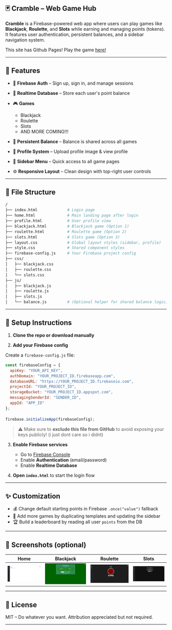 ## 🃏 Cramble – Web Game Hub

**Cramble** is a Firebase-powered web app where users can play games like **Blackjack**, **Roulette**, and **Slots** while earning and managing points (tokens). It features user authentication, persistent balances, and a sidebar navigation system.

This site has Github Pages! Play the game [here!](https://detensable.github.io/Cramble/)

---

## 🚀 Features

* 🔐 **Firebase Auth** – Sign up, sign in, and manage sessions
* 💾 **Realtime Database** – Store each user's point balance
* 🎮 **Games**

  * Blackjack 
  * Roulette 
  * Slots 
  * AND MORE COMING!!!
* 📂 **Persistent Balance** – Balance is shared across all games
* 👤 **Profile System** – Upload profile image & view profile
* 🧭 **Sidebar Menu** – Quick access to all game pages
* ⚙️ **Responsive Layout** – Clean design with top-right user controls

---

## 🧱 File Structure

```bash
/
├── index.html             # Login page
├── home.html              # Main landing page after login
├── profile.html           # User profile view
├── blackjack.html         # Blackjack game (Option 1)
├── roulette.html          # Roulette game (Option 2)
├── slots.html             # Slots game (Option 3)
├── layout.css             # Global layout styles (sidebar, profile)
├── style.css              # Shared component styles
├── firebase-config.js     # Your Firebase project config
├── css/
│   ├── blackjack.css
│   ├── roulette.css
│   └── slots.css
├── js/
│   ├── blackjack.js
│   ├── roulette.js
│   ├── slots.js
│   └── balance.js         # (Optional helper for shared balance logic)
```

---

## 🔧 Setup Instructions

1. **Clone the repo or download manually**

2. **Add your Firebase config**

Create a `firebase-config.js` file:

```js
const firebaseConfig = {
  apiKey: "YOUR_API_KEY",
  authDomain: "YOUR_PROJECT_ID.firebaseapp.com",
  databaseURL: "https://YOUR_PROJECT_ID.firebaseio.com",
  projectId: "YOUR_PROJECT_ID",
  storageBucket: "YOUR_PROJECT_ID.appspot.com",
  messagingSenderId: "SENDER_ID",
  appId: "APP_ID"
};

firebase.initializeApp(firebaseConfig);
```

> ⚠️ Make sure to **exclude this file from GitHub** to avoid exposing your keys publicly! (i just dont care so i didnt)

3. **Enable Firebase services**

   * Go to [Firebase Console](https://console.firebase.google.com)
   * Enable **Authentication** (email/password)
   * Enable **Realtime Database**

4. **Open `index.html`** to start the login flow 

---

## ✨ Customization

* 💰 Change default starting points in Firebase `.once("value")` fallback
* 🎲 Add more games by duplicating templates and updating the sidebar
* 🏆 Build a leaderboard by reading all user `points` from the DB

---

## 📸 Screenshots (optional)

| Home               | Blackjack        | Roulette               | Slots               |
| ------------------ | ---------------- | ---------------------- | ------------------- |
| ![](demo/home.png) | ![](demo/bj.png) | ![](demo/roulette.png) | ![](demo/slots.png) |

---

## 📜 License

MIT – Do whatever you want. Attribution appreciated but not required.

---

